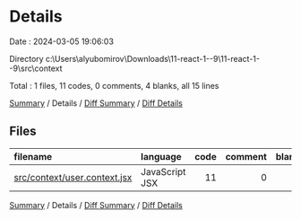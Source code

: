# Details

Date : 2024-03-05 19:06:03

Directory c:\\Users\\alyubomirov\\Downloads\\11-react-1--9\\11-react-1--9\\src\\context

Total : 1 files,  11 codes, 0 comments, 4 blanks, all 15 lines

[Summary](results.md) / Details / [Diff Summary](diff.md) / [Diff Details](diff-details.md)

## Files
| filename | language | code | comment | blank | total |
| :--- | :--- | ---: | ---: | ---: | ---: |
| [src/context/user.context.jsx](/src/context/user.context.jsx) | JavaScript JSX | 11 | 0 | 4 | 15 |

[Summary](results.md) / Details / [Diff Summary](diff.md) / [Diff Details](diff-details.md)